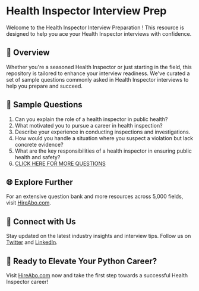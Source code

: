 # Health Inspector Interview Prep

Welcome to the Health Inspector Interview Preparation ! This resource is designed to help you ace your Health Inspector interviews with confidence.

## 🚀 Overview

Whether you're a seasoned Health Inspector or just starting in the field, this repository is tailored to enhance your interview readiness. We've curated a set of sample questions commonly asked in Health Inspector interviews to help you prepare and succeed.

## 📝 Sample Questions

1. Can you explain the role of a health inspector in public health?
2. What motivated you to pursue a career in health inspection?
3. Describe your experience in conducting inspections and investigations.
4. How would you handle a situation where you suspect a violation but lack concrete evidence?
5. What are the key responsibilities of a health inspector in ensuring public health and safety?
6. [CLICK HERE FOR MORE QUESTIONS](https://hireabo.com/job/13_2_7/Health%20Inspector)

## 🌐 Explore Further

For an extensive question bank and more resources across 5,000 fields, visit [HireAbo.com](https://www.hireabo.com).

## 📱 Connect with Us

Stay updated on the latest industry insights and interview tips. Follow us on [Twitter](https://twitter.com/hireabo) and [LinkedIn](https://www.linkedin.com/in/hire-abo-3609972a8/).

## 🚀 Ready to Elevate Your Python Career?

Visit [HireAbo.com](https://www.hireabo.com) now and take the first step towards a successful Health Inspector career!